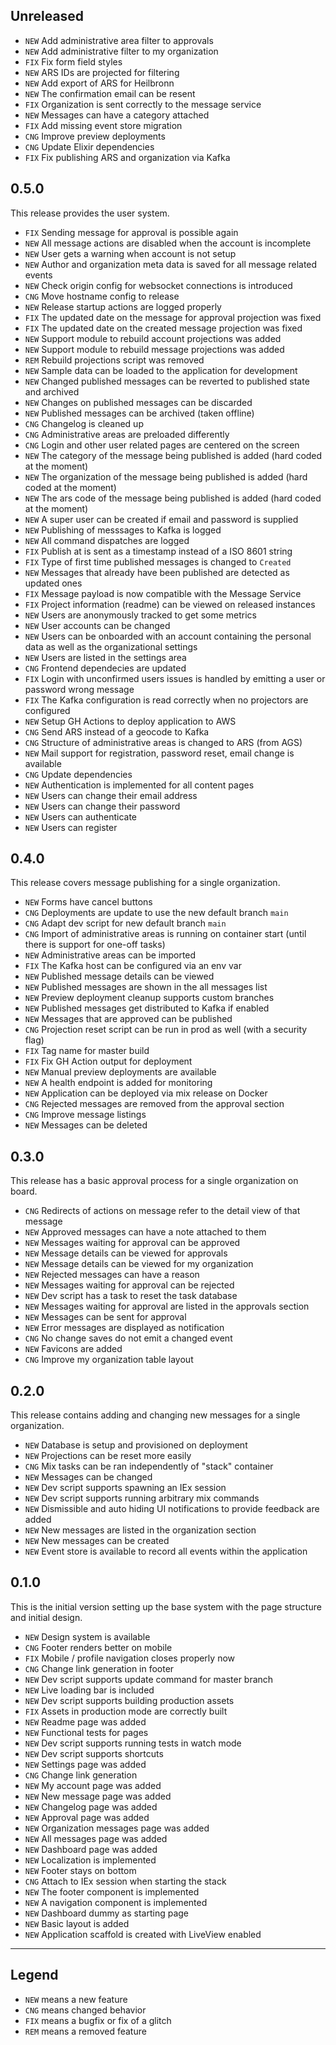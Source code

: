 ## Unreleased

- `NEW` Add administrative area filter to approvals
- `NEW` Add administrative filter to my organization
- `FIX` Fix form field styles
- `NEW` ARS IDs are projected for filtering
- `NEW` Add export of ARS for Heilbronn
- `NEW` The confirmation email can be resent
- `FIX` Organization is sent correctly to the message service
- `NEW` Messages can have a category attached
- `FIX` Add missing event store migration
- `CNG` Improve preview deployments
- `CNG` Update Elixir dependencies
- `FIX` Fix publishing ARS and organization via Kafka

## 0.5.0

This release provides the user system.

- `FIX` Sending message for approval is possible again
- `NEW` All message actions are disabled when the account is incomplete
- `NEW` User gets a warning when account is not setup
- `NEW` Author and organization meta data is saved for all message related events
- `NEW` Check origin config for websocket connections is introduced
- `CNG` Move hostname config to release
- `NEW` Release startup actions are logged properly
- `FIX` The updated date on the message for approval projection was fixed
- `FIX` The updated date on the created message projection was fixed
- `NEW` Support module to rebuild account projections was added
- `NEW` Support module to rebuild message projections was added
- `REM` Rebuild projections script was removed
- `NEW` Sample data can be loaded to the application for development
- `NEW` Changed published messages can be reverted to published state and archived
- `NEW` Changes on published messages can be discarded
- `NEW` Published messages can be archived (taken offline)
- `CNG` Changelog is cleaned up
- `CNG` Administrative areas are preloaded differently
- `CNG` Login and other user related pages are centered on the screen
- `NEW` The category of the message being published is added (hard coded at the moment)
- `NEW` The organization of the message being published is added (hard coded at the moment)
- `NEW` The ars code of the message being published is added (hard coded at the moment)
- `NEW` A super user can be created if email and password is supplied
- `NEW` Publishing of messsages to Kafka is logged
- `NEW` All command dispatches are logged
- `FIX` Publish at is sent as a timestamp instead of a ISO 8601 string
- `FIX` Type of first time published messages is changed to `Created`
- `NEW` Messages that already have been published are detected as updated ones
- `FIX` Message payload is now compatible with the Message Service
- `FIX` Project information (readme) can be viewed on released instances
- `NEW` Users are anonymously tracked to get some metrics
- `NEW` User accounts can be changed
- `NEW` Users can be onboarded with an account containing the personal data as well as the organizational settings
- `NEW` Users are listed in the settings area
- `CNG` Frontend dependecies are updated
- `FIX` Login with unconfirmed users issues is handled by emitting a user or password wrong message
- `FIX` The Kafka configuration is read correctly when no projectors are configured
- `NEW` Setup GH Actions to deploy application to AWS
- `CNG` Send ARS instead of a geocode to Kafka
- `CNG` Structure of administrative areas is changed to ARS (from AGS)
- `NEW` Mail support for registration, password reset, email change is available
- `CNG` Update dependencies
- `NEW` Authentication is implemented for all content pages
- `NEW` Users can change their email address
- `NEW` Users can change their password
- `NEW` Users can authenticate
- `NEW` Users can register

## 0.4.0

This release covers message publishing for a single organization.

- `NEW` Forms have cancel buttons
- `CNG` Deployments are update to use the new default branch `main`
- `CNG` Adapt dev script for new default branch `main`
- `CNG` Import of administrative areas is running on container start (until there is support for one-off tasks)
- `NEW` Administrative areas can be imported
- `FIX` The Kafka host can be configured via an env var
- `NEW` Published message details can be viewed
- `NEW` Published messages are shown in the all messages list
- `NEW` Preview deployment cleanup supports custom branches
- `NEW` Published messages get distributed to Kafka if enabled
- `NEW` Messages that are approved can be published
- `CNG` Projection reset script can be run in prod as well (with a security flag)
- `FIX` Tag name for master build
- `FIX` Fix GH Action output for deployment
- `NEW` Manual preview deployments are available
- `NEW` A health endpoint is added for monitoring
- `NEW` Application can be deployed via mix release on Docker
- `CNG` Rejected messages are removed from the approval section
- `CNG` Improve message listings
- `NEW` Messages can be deleted

## 0.3.0

This release has a basic approval process for a single organization on board.

- `CNG` Redirects of actions on message refer to the detail view of that message
- `NEW` Approved messages can have a note attached to them
- `NEW` Messages waiting for approval can be approved
- `NEW` Message details can be viewed for approvals
- `NEW` Message details can be viewed for my organization
- `NEW` Rejected messages can have a reason
- `NEW` Messages waiting for approval can be rejected
- `NEW` Dev script has a task to reset the task database
- `NEW` Messages waiting for approval are listed in the approvals section
- `NEW` Messages can be sent for approval
- `NEW` Error messages are displayed as notification
- `CNG` No change saves do not emit a changed event
- `NEW` Favicons are added
- `CNG` Improve my organization table layout

## 0.2.0

This release contains adding and changing new messages for a single organization.

- `NEW` Database is setup and provisioned on deployment
- `NEW` Projections can be reset more easily
- `CNG` Mix tasks can be ran independently of "stack" container
- `NEW` Messages can be changed
- `NEW` Dev script supports spawning an IEx session
- `NEW` Dev script supports running arbitrary mix commands
- `NEW` Dismissible and auto hiding UI notifications to provide feedback are added
- `NEW` New messages are listed in the organization section
- `NEW` New messages can be created
- `NEW` Event store is available to record all events within the application

## 0.1.0

This is the initial version setting up the base system with the page structure and initial design.

- `NEW` Design system is available
- `CNG` Footer renders better on mobile
- `FIX` Mobile / profile navigation closes properly now
- `CNG` Change link generation in footer
- `NEW` Dev script supports update command for master branch
- `NEW` Live loading bar is included
- `NEW` Dev script supports building production assets
- `FIX` Assets in production mode are correctly built
- `NEW` Readme page was added
- `NEW` Functional tests for pages
- `NEW` Dev script supports running tests in watch mode
- `NEW` Dev script supports shortcuts
- `NEW` Settings page was added
- `CNG` Change link generation
- `NEW` My account page was added
- `NEW` New message page was added
- `NEW` Changelog page was added
- `NEW` Approval page was added
- `NEW` Organization messages page was added
- `NEW` All messages page was added
- `NEW` Dashboard page was added
- `NEW` Localization is implemented
- `NEW` Footer stays on bottom
- `CNG` Attach to IEx session when starting the stack
- `NEW` The footer component is implemented
- `NEW` A navigation component is implemented
- `NEW` Dashboard dummy as starting page
- `NEW` Basic layout is added
- `NEW` Application scaffold is created with LiveView enabled

---

## Legend

- `NEW` means a new feature
- `CNG` means changed behavior
- `FIX` means a bugfix or fix of a glitch
- `REM` means a removed feature
